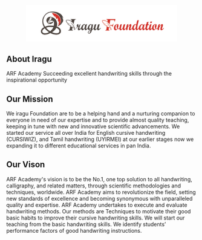 <p align="center"><a href="https:iragufoundation.org" target="_blank"><img src="https://github.com/Vikramathithan001/image/blob/43f4077ddaddd8438a7793bad60bcc736f92f1d4/logo.png?raw=true" width="400" alt="iragu Logo"></a></p>


## About Iragu

ARF Academy Succeeding excellent handwriting skills through the inspirational opportunity
## Our Mission
We iragu Foundation are to be a helping hand and a nurturing companion to everyone in need of our expertise and to provide almost quality teaching, keeping in tune with new and innovative scientific advancements. We started our service all over India for English cursive handwriting (CURSIWIZ), and Tamil handwriting (UYIRMEI) at our earlier stages now we expanding it to different educational services in pan India.

## Our Vison

ARF Academy's vision is to be the No.1, one top solution to all handwriting, calligraphy, and related matters, through scientific methodologies and techniques, worldwide. ARF Academy aims to revolutionize the field, setting new standards of excellence and becoming synonymous with unparalleled quality and expertise. ARF Academy undertakes to execute and evaluate handwriting methods. Our methods are Techniques to motivate their good basic habits to improve their cursive handwriting skills. We will start our teaching from the basic handwriting skills. We identify students’ performance factors of good handwriting instructions.